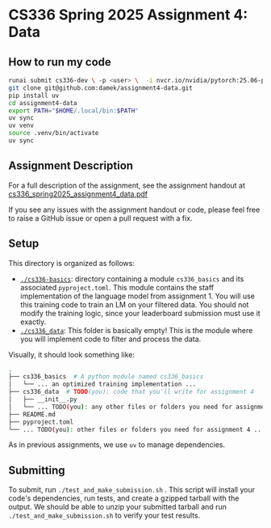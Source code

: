 # CS336 Spring 2025 Assignment 4: Data

## How to run my code 

```bash
runai submit cs336-dev \ -p <user> \  -i nvcr.io/nvidia/pytorch:25.06-py3 \  -g 1 --interactive --attach \  --command -- bash # replace -g 1 with -g 4 for 4 GPUs.
git clone git@github.com:damek/assignment4-data.git
pip install uv
cd assignment4-data
export PATH="$HOME/.local/bin:$PATH"
uv sync
uv venv
source .venv/bin/activate
uv sync
```

## Assignment Description

For a full description of the assignment, see the assignment handout at
[cs336_spring2025_assignment4_data.pdf](./cs336_spring2025_assignment4_data.pdf)

If you see any issues with the assignment handout or code, please feel free to
raise a GitHub issue or open a pull request with a fix.

## Setup

This directory is organized as follows:

- [`./cs336-basics`](./cs336-basics): directory containing a module
  `cs336_basics` and its associated `pyproject.toml`. This module contains the staff 
  implementation of the language model from assignment 1. You will use this training code
  to train an LM on your filtered data. You should not modify the training logic, since
  your leaderboard submission must use it exactly.
- [`./cs336_data`](./cs336_data): This folder is basically empty! This is the
  module where you will implement code to filter and process the data.

Visually, it should look something like:

``` sh
.
├── cs336_basics  # A python module named cs336_basics
│   └── ... an optimized training implementation ...
├── cs336_data  # TODO(you): code that you'll write for assignment 4
│   ├── __init__.py
│   └── ... TODO(you): any other files or folders you need for assignment 4 ...
├── README.md
├── pyproject.toml
└── ... TODO(you): other files or folders you need for assignment 4 ...
```

As in previous assignments, we use `uv` to manage dependencies.

## Submitting

To submit, run `./test_and_make_submission.sh` . This script will install your
code's dependencies, run tests, and create a gzipped tarball with the output. We
should be able to unzip your submitted tarball and run
`./test_and_make_submission.sh` to verify your test results.